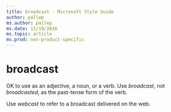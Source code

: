 ```yaml
---
title: broadcast - Microsoft Style Guide
author: pallep
ms.author: pallep
ms.date: 11/19/2016
ms.topic: article
ms.prod: non-product-specific
---
```


# broadcast

OK to use as an adjective, a noun, or a verb. Use *broadcast*, not *broadcasted*, as the past-tense form of the verb.

Use *webcast* to refer to a broadcast delivered on the web.
